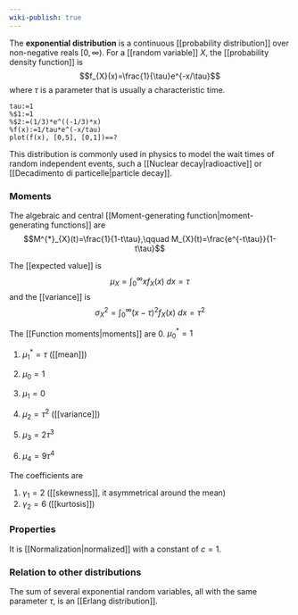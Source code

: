 ```yaml
---
wiki-publish: true
---
```

The **exponential distribution** is a continuous [[probability distribution]] over non-negative reals $[0,\infty)$. For a [[random variable]] $X$, the [[probability density function]] is
$$f_{X}(x)=\frac{1}{\tau}e^{-x/\tau}$$
where $\tau$ is a parameter that is usually a characteristic time.

```mathpad
tau:=1
%$1:=1
%$2:=(1/3)*e^((-1/3)*x)
%f(x):=1/tau*e^(-x/tau)
plot(f(x), [0,5], [0,1])==?
```


This distribution is commonly used in physics to model the wait times of random independent events, such a [[Nuclear decay|radioactive]] or [[Decadimento di particelle|particle decay]].
### Moments
The algebraic and central [[Moment-generating function|moment-generating functions]] are
$$M^{*}_{X}(t)=\frac{1}{1-t\tau},\qquad M_{X}(t)=\frac{e^{-t\tau}}{1-t\tau}$$

The [[expected value]] is
$$\mu_{X}=\int_{0}^{\infty}xf_{X}(x)\ dx=\tau$$
and the [[variance]] is
$$\sigma ^{2}_{X}=\int_{0}^{\infty}(x-\tau)^{2}f_{X}(x)\ dx=\tau ^{2}$$

The [[Function moments|moments]] are
0. $\mu_{0}^{*}=1$
1. $\mu_{1}^{*}=\tau$ ([[mean]])

0. $\mu_{0}=1$
1. $\mu_{1}=0$
2. $\mu_{2}=\tau ^{2}$ ([[variance]])
3. $\mu_{3}=2\tau ^{3}$
4. $\mu_{4}=9\tau^{4}$

The coefficients are
1. $\gamma_{1}=2$ ([[skewness]], it asymmetrical around the mean)
2. $\gamma_{2}=6$ ([[kurtosis]])
### Properties
It is [[Normalization|normalized]] with a constant of $c=1$.
### Relation to other distributions
The sum of several exponential random variables, all with the same parameter $\tau$, is an [[Erlang distribution]].